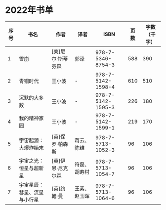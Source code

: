 # 2022年书单
|序号|书名|作者|译者|ISBN|页数|字数（千字）|
|---|---|---|---|---|---|---|
|1|雪崩|[美]尼尔·斯蒂芬森|郭泽|978-7-5346-8754-3|588|390|
|2|青铜时代|王小波|-|978-7-5142-1598-4|610|510|
|3|沉默的大多数|王小波|-|978-7-5142-1595-3|226|180|
|4|我的精神家园|王小波|-|978-7-5142-1599-1|219|170|
|5|宇宙起源：大爆炸始末|[英]保罗·帕森斯|蒋云、陈维|978-7-5713-1052-3|96|106|
|6|宇宙之光：恒星与超新星|[英]伊恩·尼克尔森|符磊、胡寿村|978-7-5713-1054-7|96|106|
|7|宇宙星辰：彗星、流星与小行星|[英]约翰·曼|王素、赵玉晖|978-7-5713-1064-6|96|106|
